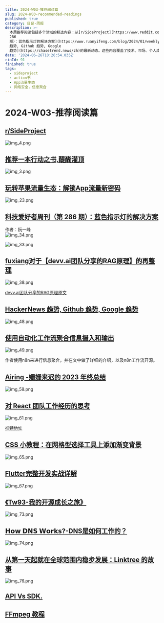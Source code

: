 ```yaml
---
title: 2024-W03-推荐阅读篇
slug: 2024-W03-recommended-readings
published: true
category: 日记-周报
description: >-
  本周推荐阅读包括多个领域的精选内容：从[r/SideProject](https://www.reddit.com/r/SideProject/)的创意项目分享，到[推荐一本行动之书,醍醐灌顶](https://twitter.com/hiyuekun/status/1747085105037021670?s=12&t=UKmYswdLBh4dGuqwtKAXUA)的启发性书籍推荐；从[玩转苹果流量生态：解锁App流量新密码](https://x.com/liuyi0922/status/1747792720750682143?s=12&t=UKmYswdLBh4dGuqwtKAXUA)的市场策略，到[科技爱好者周刊（第
  286
  期）：蓝色指示灯的解决方案](https://www.ruanyifeng.com/blog/2024/01/weekly-issue-286.html?continueFlag=61db114b5bb3eda119c3b0a42a3f0791)的技术讨论。此外，还有关于[fuxiang对于【devv.ai团队分享的RAG原理】的再整理](https://twitter.com/fuxiangPro/status/1747242297975062666)的深度分析，以及[HackerNews
  趋势, Github 趋势, Google
  趋势](https://chasetrend.news/zh)的最新动态。这些内容覆盖了技术、市场、个人成长等多个方面，适合各类读者深入探索。
date: '2024-06-26T10:26:54.035Z'
rinId: 91
finished: true
tags:
  - sideproject
  - action书
  - App流量生态
  - 网络安全，信息聚合
---
```


# 2024-W03-推荐阅读篇

## [r/SideProject](https://www.reddit.com/r/SideProject/)

![img_4.png](https://pictures.kazoottt.top/2024/01/20240118-34e9f10d1d8eec956fc4194448cd4a76.webp)

## [推荐一本行动之书,醍醐灌顶](https://twitter.com/hiyuekun/status/1747085105037021670?s=12&t=UKmYswdLBh4dGuqwtKAXUA)

![img_3.png](https://pictures.kazoottt.top/2024/01/20240118-49ea3a464df0ab2caafb0537c4c794ba.webp)

## [玩转苹果流量生态：解锁App流量新密码](https://x.com/liuyi0922/status/1747792720750682143?s=12&t=UKmYswdLBh4dGuqwtKAXUA)

![img_23.png](https://pictures.kazoottt.top/2024/01/20240118-d98a6cbfcf54d08ef37f30c37f5d0ace.webp)

## [科技爱好者周刊（第 286 期）：蓝色指示灯的解决方案](https://www.ruanyifeng.com/blog/2024/01/weekly-issue-286.html?continueFlag=61db114b5bb3eda119c3b0a42a3f0791)

作者：阮一峰  
![img_34.png](https://pictures.kazoottt.top/2024/01/20240118-32886b96d21732072e52b5ed6c487cd5.webp)

![img_33.png](https://pictures.kazoottt.top/2024/01/20240118-61d3ac9d6f707faf8a82c12b026bb844.webp)

## [fuxiang对于【devv.ai团队分享的RAG原理】的再整理](https://twitter.com/fuxiangPro/status/1747242297975062666)

![img_38.png](https://pictures.kazoottt.top/2024/01/20240118-020bd33e057f6a0642ead0b113320c5f.webp)

[devv.ai团队分享的RAG原理原文](https://twitter.com/Tisoga/status/1731478506465636749)

## [HackerNews 趋势, Github 趋势, Google 趋势](https://chasetrend.news/zh)

![img_48.png](https://pictures.kazoottt.top/2024/01/20240118-25370cd9e4dc25874ab14859930bc8b9.webp)

## [使用自动化工作流聚合信息摄入和输出](https://reorx.com/blog/sharing-my-footprints-automation/#new-tweet-to-telegram)

![img_49.png](https://pictures.kazoottt.top/2024/01/20240118-7557245c55da389558862a155932c527.webp)

作者使用n8n来进行信息聚合，并在文中做了详细的介绍，以及n8n工作流开源。

## [Airing -姗姗来迟的 2023 年终总结](https://blog.ursb.me/posts/summary-2023/)

![img_58.png](https://pictures.kazoottt.top/2024/01/20240118-13bf430a8615552a0a914a805c05a828.webp)

## [对 React 团队工作经历的思考](https://gist.github.com/mondaychen/3c530604e44b9cd15e4f69735d99fef4)

![img_61.png](https://pictures.kazoottt.top/2024/01/20240118-2bea379994d9f34ea9655eac74e6a958.webp)

[推特地址](https://twitter.com/monday_chen/status/1740612924740137285?s=12&t=UKmYswdLBh4dGuqwtKAXUA)

## [CSS 小教程：在网格型选择工具上添加渐变背景](https://blog.meathill.com/tech/fe/css/css-tutorial-a-grid-select-component-with-multiple-linear-gradient.html)

![img_65.png](https://pictures.kazoottt.top/2024/01/20240118-a255cb507b88fc1675ce614b7502e17b.webp)

## [Flutter完整开发实战详解](https://guoshuyu.cn/home/wx/?continueFlag=61db114b5bb3eda119c3b0a42a3f0791)

![img_67.png](https://pictures.kazoottt.top/2024/01/20240118-1c3b1725c08e70c867c4bd3628152fbd.webp)

## [《Tw93-我的开源成长之旅》](https://tw93.fun/2024-01-12/open.html)

![img_73.png](https://pictures.kazoottt.top/2024/01/20240118-25810db413c96d9eb2efa0cb6cf6cda6.webp)

## [𝗛𝗼𝘄 𝗗𝗡𝗦 𝗪𝗼𝗿𝗸𝘀?-DNS是如何工作的？](https://twitter.com/milan_milanovic/status/1745796543322435885?s=12&t=UKmYswdLBh4dGuqwtKAXUA)

![img_74.png](https://pictures.kazoottt.top/2024/01/20240118-1c6e85b671affc27859c09cbf47e51be.webp)

## [从第一天起就在全球范围内稳步发展：Linktree 的故事](https://startupnation.com/start-your-business/bootstrapped-global-linktree/)

![img_76.png](https://pictures.kazoottt.top/2024/01/20240118-66593c51fe9a8d08b11687d40f3da559.webp)

## [API Vs SDK.](https://twitter.com/alexxubyte/status/1745847854961492384?s=12&t=UKmYswdLBh4dGuqwtKAXUA)

## [FFmpeg 教程](https://wklchris.github.io/blog/FFmpeg/)
